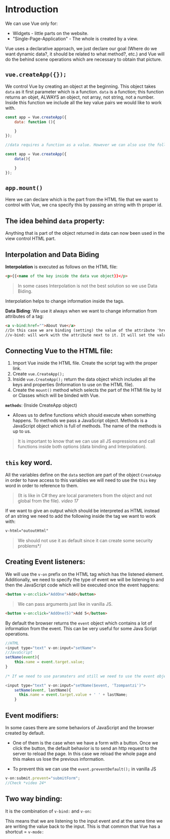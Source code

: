 # Introduction

We can use Vue only for:
- Widgets - little parts on the website.
- "Single-Page-Application" - The whole is created by a view.

Vue uses a declarative approach, we just declare our goal (Where do we want dynamic data?, it should be related to what method?, etc.) and Vue will do the behind scene operations which are necessary to obtain that picture.

## `vue.createApp({});`

We control Vue by creating an object at the beginning.
This object takes `data` as it first parameter which is a function. `data` is a function; this function returns an objet, ALWAYS an object, not array, not string, not a number. Inside this function we include all the key value pairs we would like to work with.

```JavaScript
const app = Vue.createApp({
	data: function (){ 

	}
});

//data requires a function as a value. However we can also use the following syntax:

const app = Vue.createApp({
	data(){ 

	}
});

```

## `app.mount()` 

Here we can declare which is the part from the HTML file that we want to control with Vue, we cna specify this by passing an string with th proper id.

## The idea behind `data` property: 

Anything that is part of the object returned in data can now been used in the view control HTML part.
			
## Interpolation and Data Biding

**Interpolation** is executed as follows on the HTML file:

```HTML
<p>{{<name of the key inside the data vue object}}</p>
```

> In some cases Interpolation is not the best solution so we use Data Biding. 

Interpolation helps  to change information inside the tags.
	
**Data Biding**: We use it always when we want to change information from attributes of a tag:

```HTML
<a v-bind:href="">About Vue</a>
//In this case we are binding (setting) the value of the attribute 'href' to a dynamic link created in Vue.
//v-bind: will work with the attribute next to it. It will set the value inside the "".
```


## Connecting Vue to the HTML file:

1. Import Vue inside the HTML file. Create the script tag with the proper link.
2. Create `vue.CreateApp();`
3. Inside `vue.CreateApp();` return the data object which includes all the keys and properties (Information to use on the HTML file).
4. Create the `mount()` method which selects the part of the HTMl file by Id or Classes which will be binded with Vue.

**`methods`**: (Inside CreateApp object)
	
- Allows us to define functions which should execute when something happens. 
	To methods we pass a JavaScript object. Methods is a JavaScript object which is full of methods. The name of the methods is up to us.

> It is important to know that we can use all JS expressions and call functions inside both options (data binding and Interpolation).
	
## `this` key word.

All the variables define on the `data` section are part of the object `CreateApp` in order to have access to this variables we will need to use the `this` key word in order to reference to them.
> (It is like in C# they are local parameters from the object and not global from the file). *video 17*
 
If we want to give an output which should be interpreted as HTML instead of an string we need to add the following inside the tag we want to work with:

```HTML
v-html="outoutHtml" 
```


> We should not use it as default since it can create some security problems*/
	
## Creating Event listeners:

We will use the `v-on` prefix on the HTML tag which has the listened element.
Additionally, we need to specify the type of event we will be listening to and then the JavaScript code which will be executed once the event happens:

```HTML	
<button v-on:click="AddOne">Add</button>
```

> We can pass arguments just like in vanilla JS.

```HTML
<button v-on:click="AddOne(5)">Add 5</button>
```

By default the browser returns the `event` object which contains a lot of information from the event. This can be very useful for some Java Script operations.
```JavaScript
//HTML
<input type="text" v-on:input="setName"> 
//JavaScript
setName(event){ 
    this.name = event.target.value;
}
	
/* If we need to use paramaters and still we need to use the event object. We have to use the following sysntax:*/

<input type="text" v-on:input="setName($event, 'Tzompantzi')">  
	setName(event, lastName){ 
      this.name = event.target.value + ' ' + lastName;
	}
```
	
## Event modifiers:

In some cases there are some behaviors of JavaScript and the browser created by default.
	
- One of them is the case when we have a form with a button. Once we click the button, the default behavior is to send an http request to the server to reload the page. In this case we reload the whole page and this makes us lose the previous information.

- To prevent this we can use the `event.preventDefault();` in vanilla JS 
		
```JavaScript
v-on:submit.prevent="submitForm"; 
//Check *video 24*
```

## Two way binding:

It is the combination of `v-bind:` and `v-on:`
	
This means that we are listening to the input event and at the same time we are writing the value back to the input. 
This is that common that Vue has a shortcut = `v-mode:`